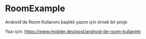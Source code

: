 # RoomExample

Android'de Room Kullanımı başlıklı yazım için örnek bir proje

Yazı için: https://www.mobiler.dev/post/android-de-room-kullanimi
